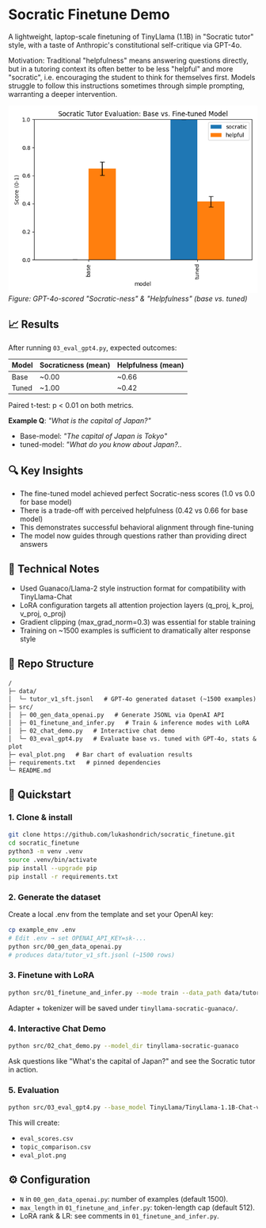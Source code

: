 # Socratic Finetune Demo

A lightweight, laptop-scale finetuning of TinyLlama (1.1B) in "Socratic tutor" style, with a taste of Anthropic's constitutional self-critique via GPT-4o.

Motivation: Traditional "helpfulness" means answering questions directly, but in a tutoring context its often better to be less "helpful" and more "socratic", i.e. encouraging the student to think for themselves first. Models struggle to follow this instructions sometimes through simple prompting, warranting a deeper intervention. 


![Evaluation Results](eval_plot.png)
*Figure: GPT-4o-scored "Socratic-ness" & "Helpfulness" (base vs. tuned)*

## 📈 Results

After running `03_eval_gpt4.py`, expected outcomes:

| Model | Socraticness (mean) | Helpfulness (mean) |
|-------|---------------------|-------------------|
| Base  | ~0.00               | ~0.66             |
| Tuned | ~1.00               | ~0.42             |

Paired t-test: p < 0.01 on both metrics.

**Example Q**: *"What is the capital of Japan?"*
- Base-model: *"The capital of Japan is Tokyo"*
- tuned-model: *"What do you know about Japan?..*


## 🔍 Key Insights

- The fine-tuned model achieved perfect Socratic-ness scores (1.0 vs 0.0 for base model)
- There is a trade-off with perceived helpfulness (0.42 vs 0.66 for base model)
- This demonstrates successful behavioral alignment through fine-tuning
- The model now guides through questions rather than providing direct answers

## 🧠 Technical Notes

- Used Guanaco/Llama-2 style instruction format for compatibility with TinyLlama-Chat
- LoRA configuration targets all attention projection layers (q_proj, k_proj, v_proj, o_proj)
- Gradient clipping (max_grad_norm=0.3) was essential for stable training
- Training on ~1500 examples is sufficient to dramatically alter response style


## 📁 Repo Structure

```
/
├─ data/
│  └─ tutor_v1_sft.jsonl   # GPT-4o generated dataset (~1500 examples)
├─ src/
│  ├─ 00_gen_data_openai.py   # Generate JSONL via OpenAI API
│  ├─ 01_finetune_and_infer.py   # Train & inference modes with LoRA
│  ├─ 02_chat_demo.py   # Interactive chat demo
│  └─ 03_eval_gpt4.py   # Evaluate base vs. tuned with GPT-4o, stats & plot
├─ eval_plot.png   # Bar chart of evaluation results
├─ requirements.txt   # pinned dependencies
└─ README.md
```

## 🚀 Quickstart

### 1. Clone & install

```bash
git clone https://github.com/lukashondrich/socratic_finetune.git
cd socratic_finetune
python3 -m venv .venv
source .venv/bin/activate
pip install --upgrade pip
pip install -r requirements.txt
```

### 2. Generate the dataset

Create a local .env from the template and set your OpenAI key:

```bash
cp example_env .env
# Edit .env → set OPENAI_API_KEY=sk-...
python src/00_gen_data_openai.py
# produces data/tutor_v1_sft.jsonl (~1500 rows)
```

### 3. Finetune with LoRA

```bash
python src/01_finetune_and_infer.py --mode train --data_path data/tutor_v1_sft.jsonl --output_dir tinyllama-socratic-guanaco --base_model TinyLlama/TinyLlama-1.1B-Chat-v1.0
```

Adapter + tokenizer will be saved under `tinyllama-socratic-guanaco/`.

### 4. Interactive Chat Demo

```bash
python src/02_chat_demo.py --model_dir tinyllama-socratic-guanaco
```

Ask questions like "What's the capital of Japan?" and see the Socratic tutor in action.

### 5. Evaluation

```bash
python src/03_eval_gpt4.py --base_model TinyLlama/TinyLlama-1.1B-Chat-v1.0 --tuned_dir tinyllama-socratic-guanaco --output_dir .
```

This will create:
- `eval_scores.csv`
- `topic_comparison.csv`
- `eval_plot.png`

## ⚙️ Configuration

- `N` in `00_gen_data_openai.py`: number of examples (default 1500).
- `max_length` in `01_finetune_and_infer.py`: token-length cap (default 512).
- LoRA rank & LR: see comments in `01_finetune_and_infer.py`.

